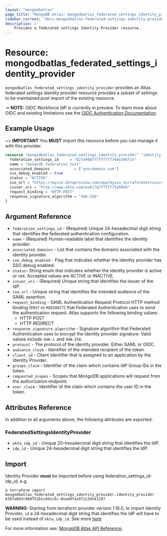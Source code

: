 ```yaml
---
layout: "mongodbatlas"
page_title: "MongoDB Atlas: mongodbatlas_federated_settings_identity_provider"
sidebar_current: "docs-mongodbatlas-federated-settings-identity-provider"
description: |-
    Provides a federated settings Identity Provider resource.
---
```


# Resource: mongodbatlas_federated_settings_identity_provider

`mongodbatlas_federated_settings_identity_provider` provides an Atlas federated settings identity provider resource provides a subset of settings to be maintained post import of the existing resource.

-> **NOTE:** OIDC Workforce IdP is currently in preview. To learn more about OIDC and existing limitations see the [OIDC Authentication Documentation](https://www.mongodb.com/docs/atlas/security-oidc/).
## Example Usage

~> **IMPORTANT** You **MUST** import this resource before you can manage it with this provider. 

```terraform
resource "mongodbatlas_federated_settings_identity_provider" "identity_provider" {
  federation_settings_id     = "627a9687f7f7f7f774de306f14"
  name = "mongodb_federation_test"
  associated_domains           = ["yourdomain.com"]
  sso_debug_enabled = true
  status = "ACTIVE"
  sso_url = "https://mysso.oktapreview.com/app/mysso_terraformtestsso/exk17q7f7f7f7f50h8/sso/saml"
  issuer_uri = "http://www.okta.com/exk17q7f7f7f7fp50h8"
  request_binding = "HTTP-POST"
  response_signature_algorithm = "SHA-256"
}
```

## Argument Reference

* `federation_settings_id` - (Required) Unique 24-hexadecimal digit string that identifies the federated authentication configuration.
* `name` - (Required) Human-readable label that identifies the identity provider.
* `associated_domains` - List that contains the domains associated with the identity provider.
* `sso_debug_enabled` - Flag that indicates whether the identity provider has SSO debug enabled.
* `status`- String enum that indicates whether the identity provider is active or not. Accepted values are ACTIVE or INACTIVE.
* `issuer_uri` - (Required) Unique string that identifies the issuer of the IdP.
* `sso_url` - Unique string that identifies the intended audience of the SAML assertion.
* `request_binding` - SAML Authentication Request Protocol HTTP method binding (`POST` or `REDIRECT`) that Federated Authentication uses to send the authentication request. Atlas supports the following binding values:
    - HTTP POST
    - HTTP REDIRECT
* `response_signature_algorithm` - Signature algorithm that Federated Authentication uses to encrypt the identity provider signature.  Valid values include `SHA-1 `and `SHA-256`.
* `protocol` - The protocol of the identity provider. Either SAML or OIDC.
* `audience_claim` - Identifier of the intended recipient of the token.
* `client_id` - Client identifier that is assigned to an application by the Identity Provider.
* `groups_claim` - Identifier of the claim which contains IdP Group IDs in the token.
* `requested_scopes` - Scopes that MongoDB applications will request from the authorization endpoint.
* `user_claim` - Identifier of the claim which contains the user ID in the token.

## Attributes Reference

In addition to all arguments above, the following attributes are exported:


### FederatedSettingsIdentityProvider

* `okta_idp_id` - Unique 20-hexadecimal digit string that identifies the IdP.
* `idp_id` - Unique 24-hexadecimal digit string that identifies the IdP.

## Import

Identity Provider **must** be imported before using federation_settings_id-idp_id, e.g.

```
$ terraform import mongodbatlas_federated_settings_identity_provider.identity_provider 6287a663c660f52b1c441c6c-0oad4fas87jL5Xnk1297
```

**WARNING:** Starting from terraform provider version 1.16.0, to import Identity Provider, `id` a 24-hexadecimal digit string that identifies the IdP will have to be used instead of `okta_idp_id`. See more [here](../guides/1.15.0-upgrade-guide.html.markdown)

For more information see: [MongoDB Atlas API Reference.](https://www.mongodb.com/docs/atlas/reference/api/federation-configuration/)